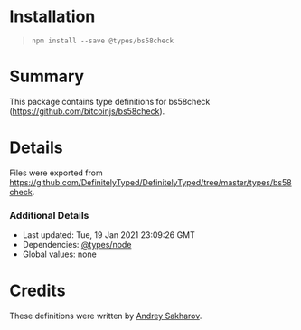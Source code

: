 # Installation
> `npm install --save @types/bs58check`

# Summary
This package contains type definitions for bs58check (https://github.com/bitcoinjs/bs58check).

# Details
Files were exported from https://github.com/DefinitelyTyped/DefinitelyTyped/tree/master/types/bs58check.

### Additional Details
 * Last updated: Tue, 19 Jan 2021 23:09:26 GMT
 * Dependencies: [@types/node](https://npmjs.com/package/@types/node)
 * Global values: none

# Credits
These definitions were written by [Andrey Sakharov](https://github.com/muturgan).
